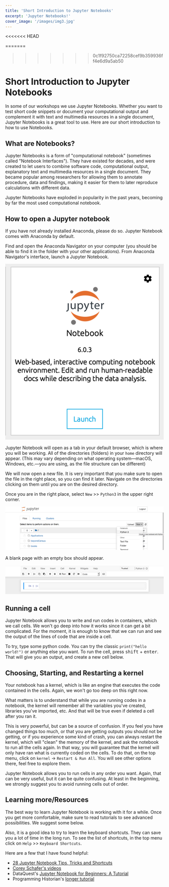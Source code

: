```yaml
---
title: 'Short Introduction to Jupyter Notebooks'
excerpt: 'Jupyter Notebooks!'
cover_image: '/images/img3.jpg'
---
```


<<<<<<< HEAD

=======
>>>>>>> 0c1f92750ca72258cef9b359936ff4e6d9a5ab50
# Short Introduction to Jupyter Notebooks

In some of our workshops we use Jupyter Notebooks. Whether you want to test short code snippets or document your computational output and complement it with text and multimedia resources in a single document, Jupyter Notebooks is a great tool to use. Here are our short introduction to how to use Notebooks.

## What are Notebooks?

Jupyter Notebooks is a form of "computational notebook" (sometimes called "Notebook Interfaces"). They have existed for decades, and were created to let users to combine software code, computational output, explanatory text and multimedia resources in a single document. They became popular among researchers for allowing them to annotate procedure, data and findings, making it easier for them to later reproduce calculations with different data.

Jupyter Notebooks have exploded in popularity in the past years, becoming by far the most used computational notebook.

## How to open a Jupyter notebook

If you have not already installed Anaconda, please do so. Jupyter Notebook comes with Anaconda by default.

Find and open the Anaconda Navigator on your computer (you should be able to find it in the folder with your other applications). From Anaconda Navigator's interface, launch a Jupyter Notebook.

![jupyter](/images/guides/jupyter.png)

Jupyter Notebook will open as a tab in your default browser, which is where you will be working. All of the directories (folders) in your `home` directory will appear. (This may vary depending on what operating system—macOS, Windows, etc.—you are using, as the file structure can be different)

We will now open a new file. It is very important that you make sure to open the file in the right place, so you can find it later. Navigate on the directories clicking on them until you are on the desired directory.

Once you are in the right place, select `New` >> `Python3` in the upper right corner.

![jupyter notebook "open new file" screen](/images/guides/jupyter1.png)

A blank page with an empty box should appear.

![empty box on jupyter notebook new file](/images/guides/jupyter2.png)

## Running a cell

Jupyter Notebook allows you to write and run codes in containers, which we call cells. We won't go deep into how it works since it can get a bit complicated. For the moment, it is enough to know that we can run and see the output of the lines of code that are inside a cell.

To try, type some python code. You can try the classic `print("hello world!")` or anything else you want. To run the cell, press <kbd>shift</kbd> + <kbd>enter</kbd>. That will give you an output, and create a new cell below.

## Choosing, Starting, and Restarting a kernel

Your notebook has a kernel, which is like an engine that executes the code contained in the cells. Again, we won't go too deep on this right now.

What matters is to understand that while you are running codes in a notebook, the kernel will remember all the variables you've created, libraries you've imported, etc. And that will be true even if deleted a cell after you ran it.

This is very powerful, but can be a source of confusion. If you feel you have changed things too much, or that you are getting outputs you should not be getting, or if you experience some kind of crash, you can always restart the kernel, which will "clean" the memory of the kernel, and ask the notebook to run all the cells again. In that way, you will guarantee that the kernel will only have ran what is currently coded on the cells. To do that, on the top menu, click on `kernel` -> `Restart & Run All`. You will see other options there, feel free to explore them.

Jupyter Notebook allows you to run cells in any order you want. Again, that can be very useful, but it can be quite confusing. At least in the beginning, we strongly suggest you to avoid running cells out of order.

## Learning more/Resources

The best way to learn Jupyter Notebook is working with it for a while. Once you get more comfortable, make sure to read tutorials to see advanced possibilities. We suggest some below.

Also, it is a good idea to try to learn the keyboard shortcuts. They can save you a lot of time in the long run. To see the list of shortcuts, in the top menu click on `Help` >> `Keyboard Shortcuts`.

Here are a few that I have found helpful:

-   [28 Jupyter Notebook Tips, Tricks and Shortcuts](https://www.dataquest.io/blog/jupyter-notebook-tips-tricks-shortcuts/)
-   [Corey Schafer's videos](https://www.youtube.com/watch?v=HW29067qVWk)
-   DataQuest's [Jupyter Notebook for Beginners: A Tutorial](https://www.dataquest.io/blog/jupyter-notebook-tutorial)
-   Programming Historian's [longer tutorial](https://programminghistorian.org/en/lessons/jupyter-notebooks)
